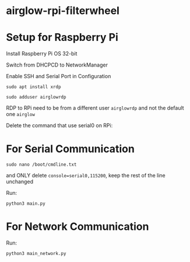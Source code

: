 # airglow-rpi-filterwheel

# Setup for Raspberry Pi
Install Raspberry Pi OS 32-bit

Switch from DHCPCD to NetworkManager

Enable SSH and Serial Port in Configuration

`sudo apt install xrdp`

`sudo adduser airglowrdp`

RDP to RPi need to be from a different user `airglowrdp` and not the default one `airglow`

Delete the command that use serial0 on RPi:

# For Serial Communication
`sudo nano /boot/cmdline.txt`

and ONLY delete `console=serial0,115200`, keep the rest of the line unchanged

Run:

`python3 main.py`

# For Network Communication
Run:

`python3 main_network.py`
